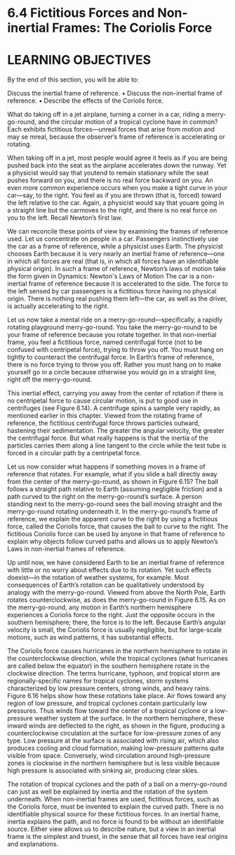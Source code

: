 # 6.4 Fictitious Forces and Non-inertial Frames: The Coriolis Force

# LEARNING OBJECTIVES

By the end of this section, you will be able to:

Discuss the inertial frame of reference. • Discuss the non-inertial frame of reference. • Describe the effects of the Coriolis force.

What do taking off in a jet airplane, turning a corner in a car, riding a merry-go-round, and the circular motion of a tropical cyclone have in common? Each exhibits fictitious forces—unreal forces that arise from motion and may se mreal, because the observer’s frame of reference is accelerating or rotating.

When taking off in a jet, most people would agree it feels as if you are being pushed back into the seat as the airplane accelerates down the runway. Yet a physicist would say that youtend to remain stationary while the seat pushes forward on you, and there is no real force backward on you. An even more common experience occurs when you make a tight curve in your car—say, to the right. You feel as if you are thrown (that is, forced) toward the left relative to the car. Again, a physicist would say that youare going in a straight line but the carmoves to the right, and there is no real force on you to the left. Recall Newton’s first law.

We can reconcile these points of view by examining the frames of reference used. Let us concentrate on people in a car. Passengers instinctively use the car as a frame of reference, while a physicist uses Earth. The physicist chooses Earth because it is very nearly an inertial frame of reference—one in which all forces are real (that is, in which all forces have an identifiable physical origin). In such a frame of reference, Newton’s laws of motion take the form given in Dynamics: Newton's Laws of Motion The car is a non-inertial frame of reference because it is accelerated to the side. The force to the left sensed by car passengers is a fictitious force having no physical origin. There is nothing real pushing them left—the car, as well as the driver, is actually accelerating to the right.

Let us now take a mental ride on a merry-go-round—specifically, a rapidly rotating playground merry-go-round. You take the merry-go-round to be your frame of reference because you rotate together. In that non-inertial frame, you feel a fictitious force, named centrifugal force (not to be confused with centripetal force), trying to throw you off. You must hang on tightly to counteract the centrifugal force. In Earth’s frame of reference, there is no force trying to throw you off. Rather you must hang on to make yourself go in a circle because otherwise you would go in a straight line, right off the merry-go-round.

This inertial effect, carrying you away from the center of rotation if there is no centripetal force to cause circular motion, is put to good use in centrifuges (see Figure 6.14). A centrifuge spins a sample very rapidly, as mentioned earlier in this chapter. Viewed from the rotating frame of reference, the fictitious centrifugal force throws particles outward, hastening their sedimentation. The greater the angular velocity, the greater the centrifugal force. But what really happens is that the inertia of the particles carries them along a line tangent to the circle while the test tube is forced in a circular path by a centripetal force.



Let us now consider what happens if something moves in a frame of reference that rotates. For example, what if you slide a ball directly away from the center of the merry-go-round, as shown in Figure 6.15? The ball follows a straight path relative to Earth (assuming negligible friction) and a path curved to the right on the merry-go-round’s surface. A person standing next to the merry-go-round sees the ball moving straight and the merry-go-round rotating underneath it. In the merry-go-round’s frame of reference, we explain the apparent curve to the right by using a fictitious force, called the Coriolis force, that causes the ball to curve to the right. The fictitious Coriolis force can be used by anyone in that frame of reference to explain why objects follow curved paths and allows us to apply Newton’s Laws in non-inertial frames of reference.

Up until now, we have considered Earth to be an inertial frame of reference with little or no worry about effects due to its rotation. Yet such effects doexist—in the rotation of weather systems, for example. Most consequences of Earth’s rotation can be qualitatively understood by analogy with the merry-go-round. Viewed from above the North Pole, Earth rotates counterclockwise, as does the merry-go-round in Figure 6.15. As on the merry-go-round, any motion in Earth’s northern hemisphere experiences a Coriolis force to the right. Just the opposite occurs in the southern hemisphere; there, the force is to the left. Because Earth’s angular velocity is small, the Coriolis force is usually negligible, but for large-scale motions, such as wind patterns, it has substantial effects.

The Coriolis force causes hurricanes in the northern hemisphere to rotate in the counterclockwise direction, while the tropical cyclones (what hurricanes are called below the equator) in the southern hemisphere rotate in the clockwise direction. The terms hurricane, typhoon, and tropical storm are regionally-specific names for tropical cyclones, storm systems characterized by low pressure centers, strong winds, and heavy rains. Figure 6.16 helps show how these rotations take place. Air flows toward any region of low pressure, and tropical cyclones contain particularly low pressures. Thus winds flow toward the center of a tropical cyclone or a low-pressure weather system at the surface. In the northern hemisphere, these inward winds are deflected to the right, as shown in the figure, producing a counterclockwise circulation at the surface for low-pressure zones of any type. Low pressure at the surface is associated with rising air, which also produces cooling and cloud formation, making low-pressure patterns quite visible from space. Conversely, wind circulation around high-pressure zones is clockwise in the northern hemisphere but is less visible because high pressure is associated with sinking air, producing clear skies.

The rotation of tropical cyclones and the path of a ball on a merry-go-round can just as well be explained by inertia and the rotation of the system underneath. When non-inertial frames are used, fictitious forces, such as the Coriolis force, must be invented to explain the curved path. There is no identifiable physical source for these fictitious forces. In an inertial frame, inertia explains the path, and no force is found to be without an identifiable source. Either view allows us to describe nature, but a view in an inertial frame is the simplest and truest, in the sense that all forces have real origins and explanations.